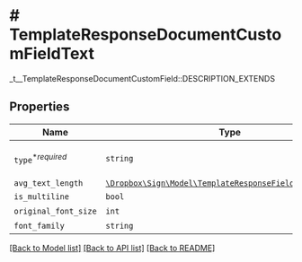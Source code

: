# # TemplateResponseDocumentCustomFieldText

_t__TemplateResponseDocumentCustomField::DESCRIPTION_EXTENDS

## Properties

Name | Type | Description | Notes
------------ | ------------- | ------------- | -------------
| `type`<sup>*_required_</sup> | ```string``` |  _t__TemplateResponseDocumentCustomField::TYPE  |  [default to 'text'] |
| `avg_text_length` | [```\Dropbox\Sign\Model\TemplateResponseFieldAvgTextLength```](TemplateResponseFieldAvgTextLength.md) |    |  |
| `is_multiline` | ```bool``` |  _t__TemplateResponseDocumentCustomField::IS_MULTILINE  |  |
| `original_font_size` | ```int``` |  _t__TemplateResponseDocumentCustomField::ORIGINAL_FONT_SIZE  |  |
| `font_family` | ```string``` |  _t__TemplateResponseDocumentCustomField::FONT_FAMILY  |  |

[[Back to Model list]](../../README.md#models) [[Back to API list]](../../README.md#endpoints) [[Back to README]](../../README.md)
